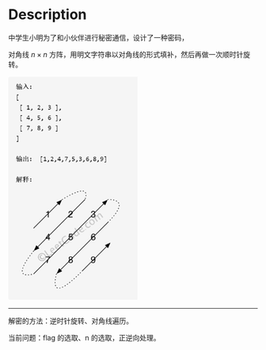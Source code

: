 # Description

中学生小明为了和小伙伴进行秘密通信，设计了一种密码，

对角线  $n \times n$ 方阵，用明文字符串以对角线的形式填补，然后再做一次顺时针旋转。

<img src="write_up/image-20200809103336315.png" alt="image-20200809103336315" style="zoom:67%;" />

---

解密的方法：逆时针旋转、对角线遍历。

当前问题：flag 的选取、n 的选取，正逆向处理。
